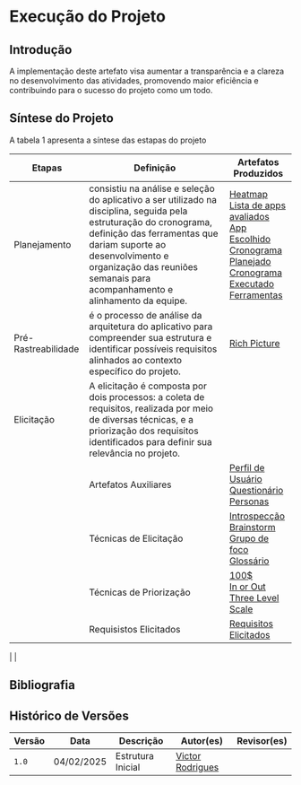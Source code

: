# Execução do Projeto

## Introdução

A implementação deste artefato visa aumentar a transparência e a clareza no desenvolvimento das atividades, promovendo maior eficiência e contribuindo para o sucesso do projeto como um todo.


## Síntese do Projeto

A tabela 1 apresenta a síntese das estapas do projeto

| Etapas | Definição | Artefatos Produzidos |
| ------ | --------- | -------------------- |
| Planejamento | consistiu na análise e seleção do aplicativo a ser utilizado na disciplina, seguida pela estruturação do cronograma, definição das ferramentas que dariam suporte ao desenvolvimento e organização das reuniões semanais para acompanhamento e alinhamento da equipe. | [Heatmap]() <br> [Lista de apps avaliados]() <br> [App Escolhido]() <br> [Cronograma Planejado]() <br> [Cronograma Executado]() <br> [Ferramentas]() |
| Pré-Rastreabilidade | é o processo de análise da arquitetura do aplicativo para compreender sua estrutura e identificar possíveis requisitos alinhados ao contexto específico do projeto. | [Rich Picture]() | 
| Elicitação | A elicitação é composta por dois processos: a coleta de requisitos, realizada por meio de diversas técnicas, e a priorização dos requisitos identificados para definir sua relevância no projeto. | |
| | Artefatos Auxiliares | [Perfil de Usuário]() <br> [Questionário]() <br> [Personas]() |
| | Técnicas de Elicitação | [Introspecção]() <br> [Brainstorm]() <br> [Grupo de foco]() <br> [Glossário]() | 
| | Técnicas de Priorização | [100$]() <br> [In or Out]() <br> [Three Level Scale]() | 
| | Requisistos Elicitados | [Requisitos Elicitados]() |
| 
|


## Bibliografia



## Histórico de Versões

| Versão  | Data | Descrição | Autor(es) | Revisor(es) |
| -------- | ------ | ------ | ---------- | ---------- |
| `1.0` | 04/02/2025 | Estrutura Inicial  | [Victor Rodrigues](https://github.com/ViictorHugoo) |  |